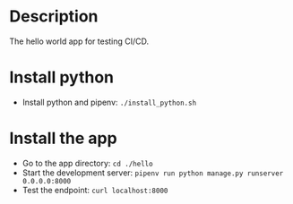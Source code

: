 # Description

The hello world app for testing CI/CD.

# Install python

- Install python and pipenv: `./install_python.sh`

# Install the app

- Go to the app directory: `cd ./hello`
- Start the development server: `pipenv run python manage.py runserver 0.0.0.0:8000`
- Test the endpoint: `curl localhost:8000`